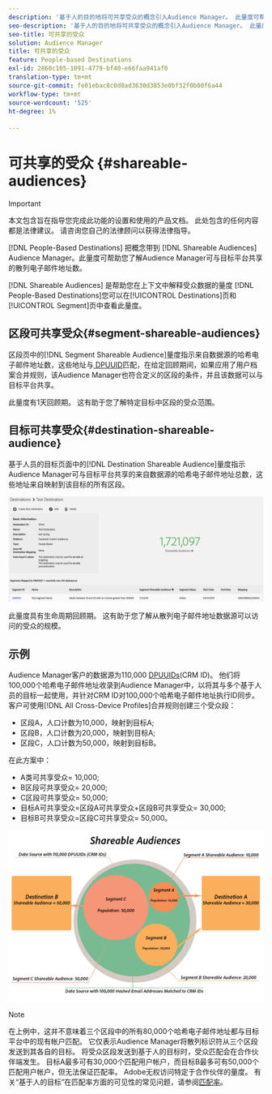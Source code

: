 ```yaml
---
description: '基于人的目的地将可共享受众的概念引入Audience Manager。 此量度可帮助您了解Audience Manager可与目标平台共享的散列电子邮件地址数。 '
seo-description: '基于人的目的地将可共享受众的概念引入Audience Manager。 此量度可帮助您了解Audience Manager可与目标平台共享的散列电子邮件地址数。 '
seo-title: 可共享的受众
solution: Audience Manager
title: 可共享的受众
feature: People-based Destinations
exl-id: 2860c105-1091-4779-bf40-e66faa941af0
translation-type: tm+mt
source-git-commit: fe01ebac8c0d0ad3630d3853e0bf32f0b00f6a44
workflow-type: tm+mt
source-wordcount: '525'
ht-degree: 1%

---
```


# 可共享的受众 {#shareable-audiences}

>[!IMPORTANT]
>本文包含旨在指导您完成此功能的设置和使用的产品文档。 此处包含的任何内容都是法律建议。 请咨询您自己的法律顾问以获得法律指导。

[!DNL People-Based Destinations] 把概念带到 [!DNL Shareable Audiences] Audience Manager。此量度可帮助您了解Audience Manager可与目标平台共享的散列电子邮件地址数。

[!DNL Shareable Audiences] 是帮助您在上下文中解释受众数据的量度 [!DNL People-Based Destinations]您可以在[!UICONTROL Destinations]页和[!UICONTROL Segment]页中查看此量度。

## 区段可共享受众{#segment-shareable-audiences}

区段页中的[!DNL Segment Shareable Audience]量度指示来自数据源的哈希电子邮件地址数，这些地址与[ DPUUID](../../reference/ids-in-aam.md)匹配，在给定回顾期间，如果应用了用户档案合并规则，该Audience Manager也符合定义的区段的条件，并且该数据可以与目标平台共享。

此量度有1天回顾期。 这有助于您了解特定目标中区段的受众范围。

## 目标可共享受众{#destination-shareable-audience}

基于人员的目标页面中的[!DNL Destination Shareable Audience]量度指示Audience Manager可与目标平台共享的来自数据源的哈希电子邮件地址总数，这些地址来自映射到该目标的所有区段。[](../../reference/ids-in-aam.md)

![可共享的受众](assets/dest-shareable-audiences.png)

此量度具有生命周期回顾期。 这有助于您了解从散列电子邮件地址数据源可以访问的受众的规模。

## 示例

Audience Manager客户的数据源为110,000 [DPUUIDs](../../reference/ids-in-aam.md)(CRM ID)。 他们将100,000个哈希电子邮件地址收录到Audience Manager中，以将其与多个基于人员的目标一起使用，并针对CRM ID对100,000个哈希电子邮件地址执行ID同步。 客户可使用[!DNL All Cross-Device Profiles]合并规则创建三个受众段：

* 区段A，人口计数为10,000，映射到目标A;
* 区段B，人口计数为20,000，映射到目标A;
* 区段C，人口计数为50,000，映射到目标B。

在此方案中：

* A类可共享受众= 10,000;
* B区段可共享受众= 20,000;
* C区段可共享受众= 50,000;
* 目标A可共享受众=区段A可共享受众+区段B可共享受众= 30,000;
* 目标B可共享受众=区段C可共享受众= 50,000。

![可共享受众图](assets/shareable-audiences.png)

>[!NOTE]
>
>在上例中，这并不意味着三个区段中的所有80,000个哈希电子邮件地址都与目标平台中的现有帐户匹配。 它仅表示Audience Manager将散列标识符从三个区段发送到其各自的目标。 将受众区段发送到基于人的目标时，受众匹配会在合作伙伴端发生。 目标A最多可有30,000个匹配用户帐户，而目标B最多可有50,000个匹配用户帐户，但无法保证匹配率。 Adobe无权访问特定于合作伙伴的量度。 有关“基于人的目标”在匹配率方面的可见性的常见问题，请参阅[匹配率](../../faq/faq-people-based-destinations.md#match-rates)。
